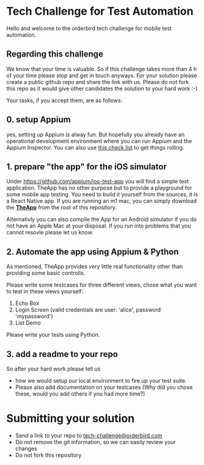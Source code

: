 # Tech Challenge for Test Automation

Hello and welcome to the orderbird tech challenge for mobile test automation. 


## Regarding this challenge
We know that your time is valuable. So if this challenge takes more than 4 h of your time please stop and get in touch anyways. For your solution please create a public github repo and share the link with us. Please do not fork this repo as it would give other candidates the solution to your hard work :-)


Your tasks, if you accept them, are as follows:

## 0. setup Appium
yes, setting up Appium is alway fun. But hopefully you already have an operational development environment where you can run Appium and the Appium Inspector. You can also use [this check list](https://github.com/orderbird/coding-challenge-test-automation/blob/main/Appium-iOS-setup.md) to get things rolling.

## 1. prepare "the app" for the iOS simulator
Under https://github.com/appium/ios-test-app you will find a simple test application. TheApp has no other purpose but to provide a playground for some mobile app testing. You need to build it yourself from the sources, it is a React Native app. If you are running an m1 mac, you can simply download the **[TheApp](https://github.com/orderbird/coding-challenge-test-automation/blob/main/TheApp_m1_simulator.zip)** from the root of this repository. 

Alternativly you can also compile the App for an Android simulator if you do not have an Apple Mac at your disposal. If you run into problems that you cannot resovle please let us know.

## 2. Automate the app using Appium & Python

As mentioned, TheApp provides very little real functionality other than providing some basic controlls. 

Please write some testcases for three different views, chose what you want to test in these views yourself:

1. Echo Box 
2. Login Screen (valid credentials are user: 'alice', password 'mypassword')
3. List Demo 

Please write your tests using Python.

## 3. add a readme to your repo
So after your hard work please tell us 

* how we would setup our local environment to fire up your test suite. 
* Please also add documentation on your testcases (Why did you chose these, would you add others if you had more time?)

# Submitting your solution
* Send a link to your repo to tech-challenge@orderbird.com
* Do not remove the git information, so we can easily review your changes
* Do not fork this repository
